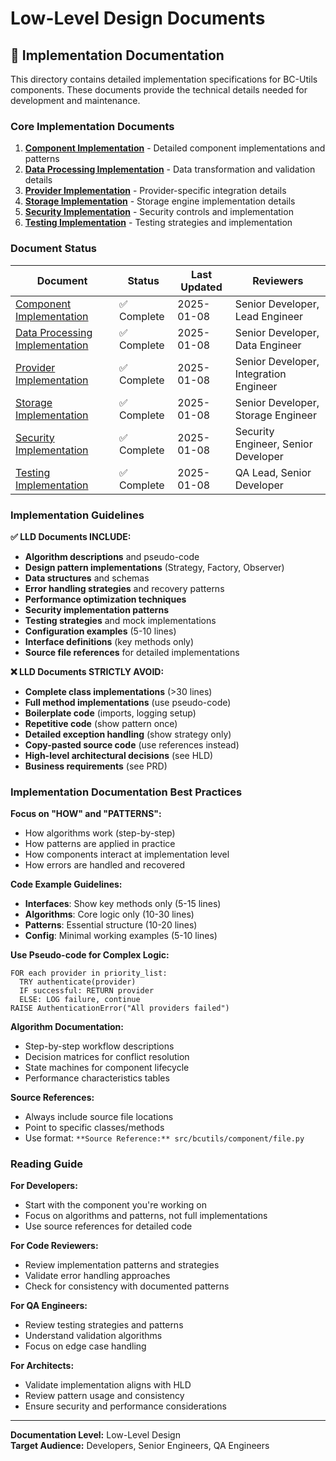 # Low-Level Design Documents

## 🔧 Implementation Documentation

This directory contains detailed implementation specifications for BC-Utils components. These documents provide the technical details needed for development and maintenance.

### Core Implementation Documents
1. **[Component Implementation](01-component-implementation.md)** - Detailed component implementations and patterns
2. **[Data Processing Implementation](02-data-processing-implementation.md)** - Data transformation and validation details  
3. **[Provider Implementation](03-provider-implementation.md)** - Provider-specific integration details
4. **[Storage Implementation](04-storage-implementation.md)** - Storage engine implementation details
5. **[Security Implementation](05-security-implementation.md)** - Security controls and implementation
6. **[Testing Implementation](06-testing-implementation.md)** - Testing strategies and implementation

### Document Status
| Document | Status | Last Updated | Reviewers |
|----------|--------|--------------|-----------|
| [Component Implementation](01-component-implementation.md) | ✅ Complete | 2025-01-08 | Senior Developer, Lead Engineer |
| [Data Processing Implementation](02-data-processing-implementation.md) | ✅ Complete | 2025-01-08 | Senior Developer, Data Engineer |
| [Provider Implementation](03-provider-implementation.md) | ✅ Complete | 2025-01-08 | Senior Developer, Integration Engineer |
| [Storage Implementation](04-storage-implementation.md) | ✅ Complete | 2025-01-08 | Senior Developer, Storage Engineer |
| [Security Implementation](05-security-implementation.md) | ✅ Complete | 2025-01-08 | Security Engineer, Senior Developer |
| [Testing Implementation](06-testing-implementation.md) | ✅ Complete | 2025-01-08 | QA Lead, Senior Developer |

### Implementation Guidelines

**✅ LLD Documents INCLUDE:**
- **Algorithm descriptions** and pseudo-code
- **Design pattern implementations** (Strategy, Factory, Observer)
- **Data structures** and schemas
- **Error handling strategies** and recovery patterns
- **Performance optimization techniques**
- **Security implementation patterns**
- **Testing strategies** and mock implementations
- **Configuration examples** (5-10 lines)
- **Interface definitions** (key methods only)
- **Source file references** for detailed implementations

**❌ LLD Documents STRICTLY AVOID:**
- **Complete class implementations** (>30 lines)
- **Full method implementations** (use pseudo-code)
- **Boilerplate code** (imports, logging setup)
- **Repetitive code** (show pattern once)
- **Detailed exception handling** (show strategy only)
- **Copy-pasted source code** (use references instead)
- **High-level architectural decisions** (see HLD)
- **Business requirements** (see PRD)

### Implementation Documentation Best Practices

**Focus on "HOW" and "PATTERNS":**
- How algorithms work (step-by-step)
- How patterns are applied in practice
- How components interact at implementation level
- How errors are handled and recovered

**Code Example Guidelines:**
- **Interfaces**: Show key methods only (5-15 lines)
- **Algorithms**: Core logic only (10-30 lines)
- **Patterns**: Essential structure (10-20 lines)
- **Config**: Minimal working examples (5-10 lines)

**Use Pseudo-code for Complex Logic:**
```
FOR each provider in priority_list:
  TRY authenticate(provider)
  IF successful: RETURN provider
  ELSE: LOG failure, continue
RAISE AuthenticationError("All providers failed")
```

**Algorithm Documentation:**
- Step-by-step workflow descriptions
- Decision matrices for conflict resolution
- State machines for component lifecycle
- Performance characteristics tables

**Source References:**
- Always include source file locations
- Point to specific classes/methods
- Use format: `**Source Reference:** src/bcutils/component/file.py`

### Reading Guide

**For Developers:** 
- Start with the component you're working on
- Focus on algorithms and patterns, not full implementations
- Use source references for detailed code

**For Code Reviewers:** 
- Review implementation patterns and strategies
- Validate error handling approaches
- Check for consistency with documented patterns

**For QA Engineers:** 
- Review testing strategies and patterns
- Understand validation algorithms
- Focus on edge case handling

**For Architects:**
- Validate implementation aligns with HLD
- Review pattern usage and consistency
- Ensure security and performance considerations

---

**Documentation Level:** Low-Level Design  
**Target Audience:** Developers, Senior Engineers, QA Engineers